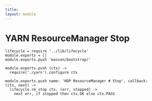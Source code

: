 ```yaml
---
title: 
layout: module
---
```


# YARN ResourceManager Stop

    lifecycle = require '../lib/lifecycle'
    module.exports = []
    module.exports.push 'masson/bootstrap/'

    module.exports.push (ctx) ->
      require('./yarn').configure ctx

    module.exports.push name: 'HDP ResourceManager # Stop', callback: (ctx, next) ->
      lifecycle.rm_stop ctx, (err, stopped) ->
        next err, if stopped then ctx.OK else ctx.PASS
